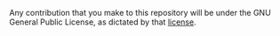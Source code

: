 Any contribution that you make to this repository will
be under the GNU General Public License, as dictated by that
[license](https://opensource.org/licenses/GPL-3.0).